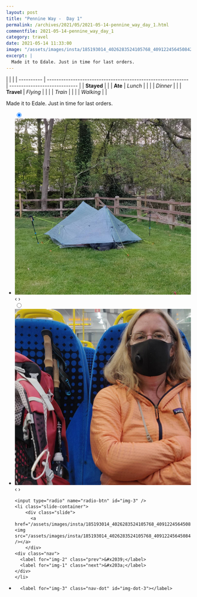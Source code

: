 ```yaml
---
layout: post
title: "Pennine Way -  Day 1"
permalink: /archives/2021/05/2021-05-14-pennine_way_day_1.html
commentfile: 2021-05-14-pennine_way_day_1
category: travel
date: 2021-05-14 11:33:00
image: "/assets/images/insta/185193014_4026283524105768_4091224564508421237_n_17971991725389910.jpg"
excerpt: |
  Made it to Edale. Just in time for last orders.
---
```


|            |                                                              |
| ---------- | ------------------------------------------------------------ | ----------------------------- |
| **Stayed** |  |
| **Ate**    | _Lunch_                                                      |          |
|            | _Dinner_                                                     |          |
| **Travel** | _Flying_                                                     |          |
|            | _Train_                                                      |          |
|            | _Walking_                                                    |          |


Made it to Edale. Just in time for last orders.


<ul class="slides">
    <input type="radio" name="radio-btn" id="img-1" checked="checked" />
    <li class="slide-container">
        <div class="slide">
          <a href="/assets/images/insta/184934284_3865578153520270_5784776063713407478_n_17890006760145440.jpg"><img src="/assets/images/insta/184934284_3865578153520270_5784776063713407478_n_17890006760145440.jpg" /></a>
        </div>
    <div class="nav">
      <label for="img-3" class="prev">&#x2039;</label>
      <label for="img-2" class="next">&#x203a;</label>
    </div>
    </li>
        <input type="radio" name="radio-btn" id="img-2"  />
    <li class="slide-container">
        <div class="slide">
          <a href="/assets/images/insta/185300490_831051644515559_6975406389080267120_n_17870456699380810.jpg"><img src="/assets/images/insta/185300490_831051644515559_6975406389080267120_n_17870456699380810.jpg" /></a>
        </div>
    <div class="nav">
      <label for="img-1" class="prev">&#x2039;</label>
      <label for="img-3" class="next">&#x203a;</label>
    </div>
    </li>
    
    <input type="radio" name="radio-btn" id="img-3" />
    <li class="slide-container">
        <div class="slide">
          <a href="/assets/images/insta/185193014_4026283524105768_4091224564508421237_n_17971991725389910.jpg"><img src="/assets/images/insta/185193014_4026283524105768_4091224564508421237_n_17971991725389910.jpg" /></a>
        </div>
    <div class="nav">
      <label for="img-2" class="prev">&#x2039;</label>
      <label for="img-1" class="next">&#x203a;</label>
    </div>
    </li>
			
<li class="nav-dots">
      <label for="img-1" class="nav-dot" id="img-dot-1"></label>
      <label for="img-2" class="nav-dot" id="img-dot-2"></label>

      <label for="img-3" class="nav-dot" id="img-dot-3"></label>

</li>
</ul>        
             

		